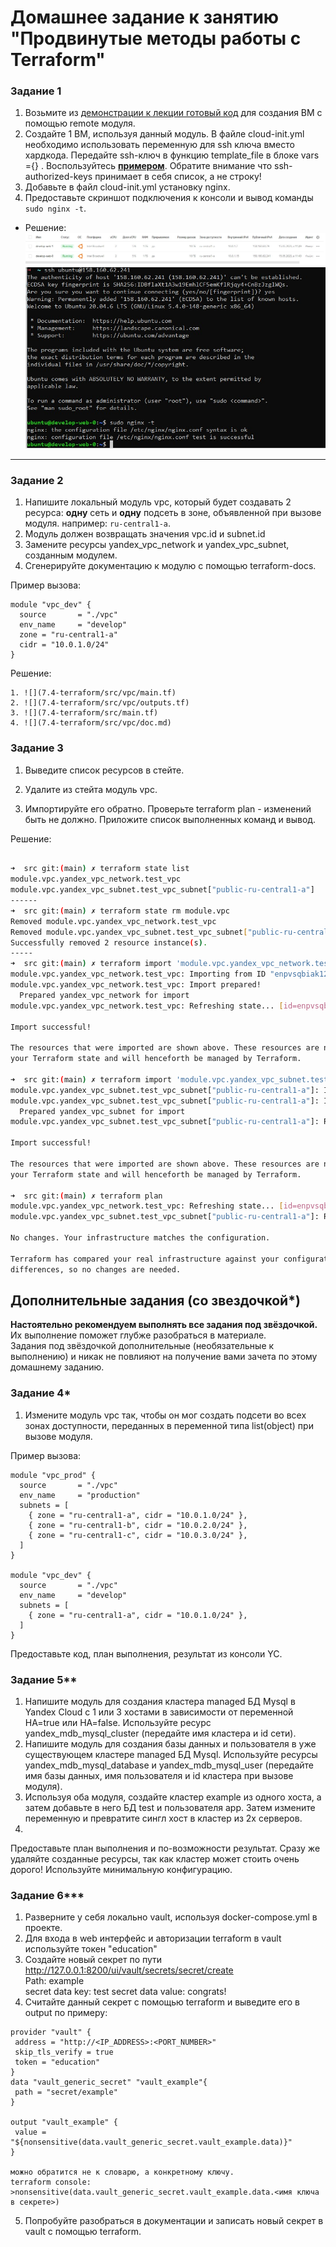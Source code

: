 # Домашнее задание к занятию "Продвинутые методы работы с Terraform"

### Задание 1

1. Возьмите из [демонстрации к лекции готовый код](https://github.com/netology-code/ter-homeworks/tree/main/04/demonstration1) для создания ВМ с помощью remote модуля.
2. Создайте 1 ВМ, используя данный модуль. В файле cloud-init.yml необходимо использовать переменную для ssh ключа вместо хардкода. Передайте ssh-ключ в функцию template_file в блоке vars ={} .
Воспользуйтесь [**примером**](https://grantorchard.com/dynamic-cloudinit-content-with-terraform-file-templates/). Обратите внимание что ssh-authorized-keys принимает в себя список, а не строку!
3. Добавьте в файл cloud-init.yml установку nginx.
4. Предоставьте скриншот подключения к консоли и вывод команды ```sudo nginx -t```.


- Решение:
  ![виртуалки](img/7.4-wm1.jpg)
  ![консоль](img/7.4-ssh.jpg)

------

### Задание 2

1. Напишите локальный модуль vpc, который будет создавать 2 ресурса: **одну** сеть и **одну** подсеть в зоне, объявленной при вызове модуля. например: ```ru-central1-a```.
2. Модуль должен возвращать значения vpc.id и subnet.id
3. Замените ресурсы yandex_vpc_network и yandex_vpc_subnet, созданным модулем.
4. Сгенерируйте документацию к модулю с помощью terraform-docs.    
 
Пример вызова:
```
module "vpc_dev" {
  source       = "./vpc"
  env_name     = "develop"
  zone = "ru-central1-a"
  cidr = "10.0.1.0/24"
}
```

 Решение:
```
1. ![](7.4-terraform/src/vpc/main.tf)
2. ![](7.4-terraform/src/vpc/outputs.tf)
3. ![](7.4-terraform/src/main.tf)
4. ![](7.4-terraform/src/vpc/doc.md)
```

### Задание 3
1. Выведите список ресурсов в стейте.

2. Удалите из стейта модуль vpc.

3. Импортируйте его обратно. Проверьте terraform plan - изменений быть не должно.
Приложите список выполненных команд и вывод.

Решение:
```bash

➜  src git:(main) ✗ terraform state list
module.vpc.yandex_vpc_network.test_vpc
module.vpc.yandex_vpc_subnet.test_vpc_subnet["public-ru-central1-a"]
------
➜  src git:(main) ✗ terraform state rm module.vpc
Removed module.vpc.yandex_vpc_network.test_vpc
Removed module.vpc.yandex_vpc_subnet.test_vpc_subnet["public-ru-central1-a"]
Successfully removed 2 resource instance(s).
-----
➜  src git:(main) ✗ terraform import 'module.vpc.yandex_vpc_network.test_vpc' enpvsqbiak12qeb37i1a
module.vpc.yandex_vpc_network.test_vpc: Importing from ID "enpvsqbiak12qeb37i1a"...
module.vpc.yandex_vpc_network.test_vpc: Import prepared!
  Prepared yandex_vpc_network for import
module.vpc.yandex_vpc_network.test_vpc: Refreshing state... [id=enpvsqbiak12qeb37i1a]

Import successful!

The resources that were imported are shown above. These resources are now in
your Terraform state and will henceforth be managed by Terraform.

➜  src git:(main) ✗ terraform import 'module.vpc.yandex_vpc_subnet.test_vpc_subnet["public-ru-central1-a"]' e9bhblu40beb0jf61n2h
module.vpc.yandex_vpc_subnet.test_vpc_subnet["public-ru-central1-a"]: Importing from ID "e9bhblu40beb0jf61n2h"...
module.vpc.yandex_vpc_subnet.test_vpc_subnet["public-ru-central1-a"]: Import prepared!
  Prepared yandex_vpc_subnet for import
module.vpc.yandex_vpc_subnet.test_vpc_subnet["public-ru-central1-a"]: Refreshing state... [id=e9bhblu40beb0jf61n2h]

Import successful!

The resources that were imported are shown above. These resources are now in
your Terraform state and will henceforth be managed by Terraform.

➜  src git:(main) ✗ terraform plan
module.vpc.yandex_vpc_network.test_vpc: Refreshing state... [id=enpvsqbiak12qeb37i1a]
module.vpc.yandex_vpc_subnet.test_vpc_subnet["public-ru-central1-a"]: Refreshing state... [id=e9bhblu40beb0jf61n2h]

No changes. Your infrastructure matches the configuration.

Terraform has compared your real infrastructure against your configuration and found no
differences, so no changes are needed.
```

## Дополнительные задания (со звездочкой*)

**Настоятельно рекомендуем выполнять все задания под звёздочкой.**   Их выполнение поможет глубже разобраться в материале.   
Задания под звёздочкой дополнительные (необязательные к выполнению) и никак не повлияют на получение вами зачета по этому домашнему заданию. 


### Задание 4*

1. Измените модуль vpc так, чтобы он мог создать подсети во всех зонах доступности, переданных в переменной типа list(object) при вызове модуля.  
  
Пример вызова:
```
module "vpc_prod" {
  source       = "./vpc"
  env_name     = "production"
  subnets = [
    { zone = "ru-central1-a", cidr = "10.0.1.0/24" },
    { zone = "ru-central1-b", cidr = "10.0.2.0/24" },
    { zone = "ru-central1-c", cidr = "10.0.3.0/24" },
  ]
}

module "vpc_dev" {
  source       = "./vpc"
  env_name     = "develop"
  subnets = [
    { zone = "ru-central1-a", cidr = "10.0.1.0/24" },
  ]
}
```

Предоставьте код, план выполнения, результат из консоли YC.

### Задание 5**

1. Напишите модуль для создания кластера managed БД Mysql в Yandex Cloud с 1 или 3 хостами в зависимости от переменной HA=true или HA=false. Используйте ресурс yandex_mdb_mysql_cluster (передайте имя кластера и id сети).
2. Напишите модуль для создания базы данных и пользователя в уже существующем кластере managed БД Mysql. Используйте ресурсы yandex_mdb_mysql_database и yandex_mdb_mysql_user (передайте имя базы данных, имя пользователя и id кластера при вызове модуля).
3. Используя оба модуля, создайте кластер example из одного хоста, а затем добавьте в него БД test и пользователя app. Затем измените переменную и превратите сингл хост в кластер из 2х серверов.
4. 
Предоставьте план выполнения и по-возможности результат. Сразу же удаляйте созданные ресурсы, так как кластер может стоить очень дорого! Используйте минимальную конфигурацию.

### Задание 6***  

1. Разверните у себя локально vault, используя docker-compose.yml в проекте.
2. Для входа в web интерфейс и авторизации terraform в vault используйте токен "education"
3. Создайте новый секрет по пути http://127.0.0.1:8200/ui/vault/secrets/secret/create  
Path: example  
secret data key: test 
secret data value: congrats!  
4. Считайте данный секрет с помощью terraform и выведите его в output по примеру:
```
provider "vault" {
 address = "http://<IP_ADDRESS>:<PORT_NUMBER>"
 skip_tls_verify = true
 token = "education"
}
data "vault_generic_secret" "vault_example"{
 path = "secret/example"
}

output "vault_example" {
 value = "${nonsensitive(data.vault_generic_secret.vault_example.data)}"
} 

можно обратится не к словарю, а конкретному ключу.
terraform console: >nonsensitive(data.vault_generic_secret.vault_example.data.<имя ключа в секрете>)
```
5. Попробуйте разобраться в документации и записать новый секрет в vault с помощью terraform. 


